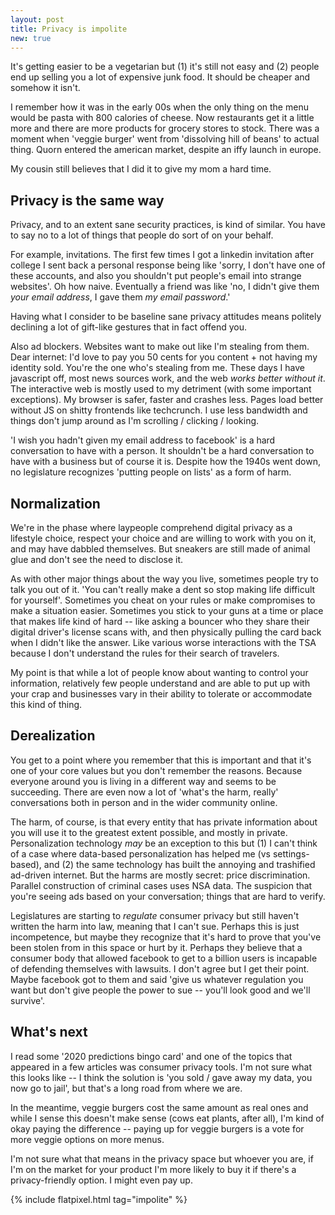 ```yaml
---
layout: post
title: Privacy is impolite
new: true
---
```


It's getting easier to be a vegetarian but (1) it's still not easy and (2) people end up selling you a lot of expensive junk food. It should be cheaper and somehow it isn't.

I remember how it was in the early 00s when the only thing on the menu would be pasta with 800 calories of cheese. Now restaurants get it a little more and there are more products for grocery stores to stock. There was a moment when 'veggie burger' went from 'dissolving hill of beans' to actual thing. Quorn entered the american market, despite an iffy launch in europe.

My cousin still believes that I did it to give my mom a hard time.

## Privacy is the same way

Privacy, and to an extent sane security practices, is kind of similar. You have to say no to a lot of things that people do sort of on your behalf.

For example, invitations. The first few times I got a linkedin invitation after college I sent back a personal response being like 'sorry, I don't have one of these accounts, and also you shouldn't put people's email into strange websites'. Oh how naive. Eventually a friend was like 'no, I didn't give them *your email address*, I gave them *my email password*.'

Having what I consider to be baseline sane privacy attitudes means politely declining a lot of gift-like gestures that in fact offend you.

Also ad blockers. Websites want to make out like I'm stealing from them. Dear internet: I'd love to pay you 50 cents for you content + not having my identity sold. You're the one who's stealing from me. These days I have javascript off, most news sources work, and the web *works better without it*. The interactive web is mostly used to my detriment (with some important exceptions). My browser is safer, faster and crashes less. Pages load better without JS on shitty frontends like techcrunch. I use less bandwidth and things don't jump around as I'm scrolling / clicking / looking.

'I wish you hadn't given my email address to facebook' is a hard conversation to have with a person. It shouldn't be a hard conversation to have with a business but of course it is. Despite how the 1940s went down, no legislature recognizes 'putting people on lists' as a form of harm.

## Normalization

We're in the phase where laypeople comprehend digital privacy as a lifestyle choice, respect your choice and are willing to work with you on it, and may have dabbled themselves. But sneakers are still made of animal glue and don't see the need to disclose it.

As with other major things about the way you live, sometimes people try to talk you out of it. 'You can't really make a dent so stop making life difficult for yourself'. Sometimes you cheat on your rules or make compromises to make a situation easier. Sometimes you stick to your guns at a time or place that makes life kind of hard -- like asking a bouncer who they share their digital driver's license scans with, and then physically pulling the card back when I didn't like the answer. Like various worse interactions with the TSA because I don't understand the rules for their search of travelers.

My point is that while a lot of people know about wanting to control your information, relatively few people understand and are able to put up with your crap and businesses vary in their ability to tolerate or accommodate this kind of thing.

## Derealization

You get to a point where you remember that this is important and that it's one of your core values but you don't remember the reasons. Because everyone around you is living in a different way and seems to be succeeding. There are even now a lot of 'what's the harm, really' conversations both in person and in the wider community online.

The harm, of course, is that every entity that has private information about you will use it to the greatest extent possible, and mostly in private. Personalization technology *may* be an exception to this but (1) I can't think of a case where data-based personalization has helped me (vs settings-based), and (2) the same technology has built the annoying and trashified ad-driven internet. But the harms are mostly secret: price discrimination. Parallel construction of criminal cases uses NSA data. The suspicion that you're seeing ads based on your conversation; things that are hard to verify.

Legislatures are starting to *regulate* consumer privacy but still haven't written the harm into law, meaning that I can't sue. Perhaps this is just incompetence, but maybe they recognize that it's hard to prove that you've been stolen from in this space or hurt by it. Perhaps they believe that a consumer body that allowed facebook to get to a billion users is incapable of defending themselves with lawsuits. I don't agree but I get their point. Maybe facebook got to them and said 'give us whatever regulation you want but don't give people the power to sue -- you'll look good and we'll survive'.

## What's next

I read some '2020 predictions bingo card' and one of the topics that appeared in a few articles was consumer privacy tools. I'm not sure what this looks like -- I think the solution is 'you sold / gave away my data, you now go to jail', but that's a long road from where we are.

In the meantime, veggie burgers cost the same amount as real ones and while I sense this doesn't make sense (cows eat plants, after all), I'm kind of okay paying the difference -- paying up for veggie burgers is a vote for more veggie options on more menus.

I'm not sure what that means in the privacy space but whoever you are, if I'm on the market for your product I'm more likely to buy it if there's a privacy-friendly option. I might even pay up.

{% include flatpixel.html tag="impolite" %}
